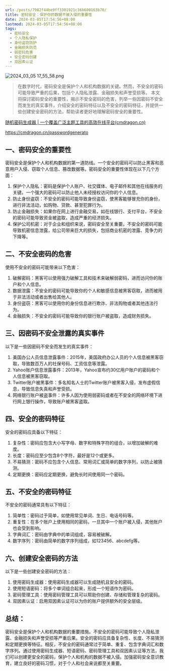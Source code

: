 ```yaml
---
url: /posts/7982f44be9ff3301921c36b600163b70/
title: 密码安全：保护你的数据不被入侵的重要性
date: 2024-03-05T17:54:56+08:00
lastmod: 2024-03-05T17:54:56+08:00
tags:
  - 密码安全
  - 个人隐私保护
  - 身份盗窃防护
  - 金融损失防范
  - 弱密码危害
  - 安全密码创建
  - 双因素认证
---
```


<img src="https://static.cmdragon.cn/blog/images/2024_03_05 17_55_58.png@blog" title="2024_03_05 17_55_58.png" alt="2024_03_05 17_55_58.png"/>

> 在数字时代，密码安全是保护个人和机构数据的关键。然而，不安全的密码可能导致严重的后果，包括个人隐私泄露、金融损失和声誉受损等。
> 本文将探讨密码安全的重要性，揭示不安全密码的危害，列举一些因密码不安全而发生的真实事件，介绍安全的密码特征以及不安全的密码特征，并提供一些创建安全密码的方法，帮助读者更好地理解密码安全的重要性。


[随机密码生成器 | 一个覆盖广泛主题工具的高效在线平台(cmdragon.cn)](https://cmdragon.cn/passwordgenerato)

https://cmdragon.cn/passwordgenerato

## 一、密码安全的重要性

密码安全是保护个人和机构数据的第一道防线。一个安全的密码可以防止黑客和恶意用户入侵、窃取个人信息、篡改数据等。密码安全的重要性体现在以下几个方面：

1. 保护个人隐私：密码是保护个人账户、社交媒体、电子邮件和其他在线服务的关键。一个强大的密码可以防止他人未经授权访问你的个人信息。
2. 防止身份盗窃：不安全的密码可能导致身份盗窃，使黑客能够冒充你的身份，进行非法活动，如购物、贷款、甚至犯罪行为。
3. 防止金融损失：如果你在网上进行金融交易，如在线银行、支付平台，不安全的密码可能导致资金被盗取，造成严重的经济损失。
4. 保护公司机密：对于企业和组织来说，密码安全至关重要。不安全的密码可能导致机密信息泄露，给公司带来巨大的损失，包括商业机密的泄露、竞争力的下降等。

## 二、不安全密码的危害

使用不安全的密码可能带来以下危害：

1. 破解密码：黑客可以使用强力破解工具和技术来破解弱密码，进而访问你的账户和个人信息。
2. 数据泄露：不安全的密码可能导致你的个人和敏感信息被黑客窃取，进而被用于非法活动或者出售给其他人。
3. 身份盗窃：黑客可以使用你的身份信息进行欺诈、非法购物或者其他违法行为。
4. 金融损失：不安全的密码可能导致你的银行账户被盗取，造成财务损失。

## 三、因密码不安全泄露的真实事件

以下是一些因密码不安全而发生的真实事件：

1. 美国办公人员信息泄露事件：2015年，美国政府办公人员的个人信息被黑客窃取，导致数百万人的社保号码、工资信息等泄露。
2. Yahoo账户信息泄露事件：2013年，Yahoo宣布约30亿用户账户的密码和个人信息被黑客窃取。
3. Twitter账户被黑事件：多名知名人士的Twitter账户被黑客入侵，发布虚假信息，导致信息失真和声誉受损。
4. 网络银行账户被盗事件：许多人因为使用弱密码或者在不安全的网络环境下进行网上银行操作，导致账户被黑客盗取。

## 四、安全的密码特征

安全的密码应具备以下特征：

1. 复杂性：密码应包含大小写字母、数字和特殊字符的组合，以增加破解的难度。
2. 长度：密码应至少包含8个字符，最好是12个或更多。
3. 不易猜测：密码不应包含个人信息、常用词汇或简单的数字序列，以防止被猜测。
4. 定期更换：密码应定期更换，避免长时间使用同一个密码。

## 五、不安全的密码特征

不安全的密码通常具有以下特征：

1. 简单性：密码过于简单，如使用常见单词、生日、电话号码等。
2. 重复性：在多个账户上使用相同的密码，一旦其中一个账户被入侵，其他账户也会受到影响。
3. 字典词汇：密码由字典中的单词组成，容易被破解。
4. 数字序列：密码由简单的数字序列组成，如123456、abcdefg等。

## 六、创建安全密码的方法

以下是一些创建安全密码的方法：

1. 使用密码生成器：使用密码生成器可以生成随机且安全的密码。
2. 使用短语密码：将多个单词组合起来，形成一个短语作为密码。
3. 密码管理工具：使用密码管理工具可以帮助你创建、存储和管理复杂的密码。
4. 双因素认证：启用双因素认证可以为你的账户提供额外的安全层级。

## 总结：

密码安全是保护个人和机构数据的重要措施。不安全的密码可能导致个人隐私泄露、金融损失和声誉受损等严重后果。安全的密码应具备复杂性、长度、不易猜测和定期更换等特征。相反，不安全的密码通常过于简单、重复、包含字典词汇和数字序列。通过使用密码生成器、短语密码、密码管理工具和双因素认证等方法，我们可以创建更安全的密码，保护个人和机构的数据不被入侵。加强密码安全意识教育，建立良好的密码习惯，对于个人和社会来说都至关重要。